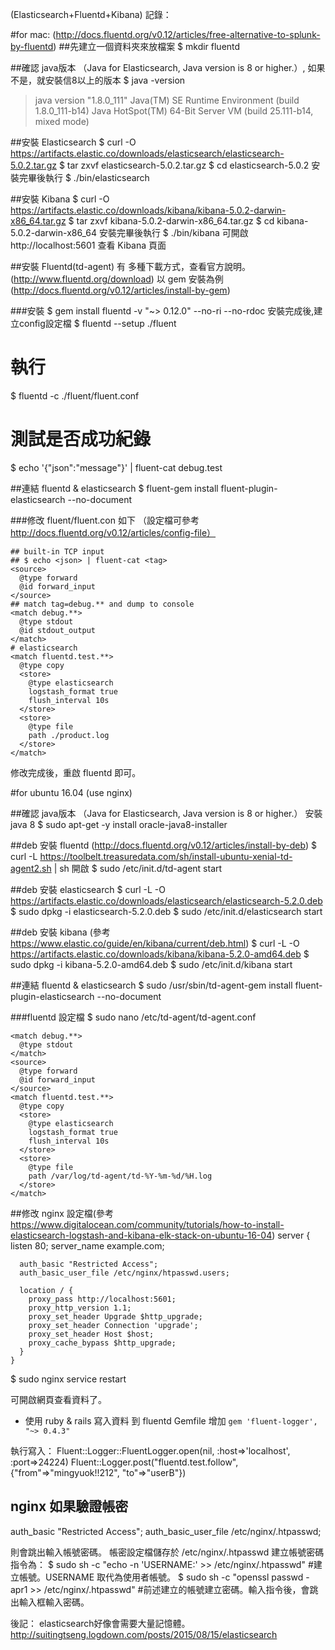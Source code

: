 (Elasticsearch+Fluentd+Kibana) 記錄：

#for mac: (http://docs.fluentd.org/v0.12/articles/free-alternative-to-splunk-by-fluentd)
##先建立一個資料夾來放檔案
$ mkdir fluentd

##確認 java版本 （Java for Elasticsearch, Java version is 8 or higher.）, 如果不是，就安裝信8以上的版本
$ java -version
> java version "1.8.0_111"
> Java(TM) SE Runtime Environment (build 1.8.0_111-b14)
> Java HotSpot(TM) 64-Bit Server VM (build 25.111-b14, mixed mode)

##安裝 Elasticsearch
$ curl -O https://artifacts.elastic.co/downloads/elasticsearch/elasticsearch-5.0.2.tar.gz
$ tar zxvf elasticsearch-5.0.2.tar.gz
$ cd elasticsearch-5.0.2
安裝完畢後執行
$ ./bin/elasticsearch

##安裝 Kibana
$ curl -O https://artifacts.elastic.co/downloads/kibana/kibana-5.0.2-darwin-x86_64.tar.gz
$ tar zxvf kibana-5.0.2-darwin-x86_64.tar.gz
$ cd kibana-5.0.2-darwin-x86_64
安裝完畢後執行
$ ./bin/kibana
可開啟 http://localhost:5601 查看 Kibana 頁面

##安裝 Fluentd(td-agent)
有 多種下載方式，查看官方說明。(http://www.fluentd.org/download)
以 gem 安裝為例 (http://docs.fluentd.org/v0.12/articles/install-by-gem)

###安裝
$ gem install fluentd -v "~> 0.12.0" --no-ri --no-rdoc
安裝完成後,建立config設定檔
$ fluentd --setup ./fluent
# 執行
$ fluentd -c ./fluent/fluent.conf
# 測試是否成功紀錄
$ echo '{"json":"message"}' | fluent-cat debug.test

##連結 fluentd & elasticsearch
$ fluent-gem install fluent-plugin-elasticsearch --no-document

###修改 fluent/fluent.con 如下
（設定檔可參考 http://docs.fluentd.org/v0.12/articles/config-file）

    ## built-in TCP input
    ## $ echo <json> | fluent-cat <tag>
    <source>
      @type forward
      @id forward_input
    </source>
    ## match tag=debug.** and dump to console
    <match debug.**>
      @type stdout
      @id stdout_output
    </match>
    # elasticsearch
    <match fluentd.test.**>
      @type copy
      <store>
        @type elasticsearch
        logstash_format true
        flush_interval 10s
      </store>
      <store>
        @type file
        path ./product.log
      </store>
    </match>

修改完成後，重啟 fluentd 即可。



#for ubuntu 16.04 (use nginx)

##確認 java版本 （Java for Elasticsearch, Java version is 8 or higher.）
安裝 java 8
$ sudo apt-get -y install oracle-java8-installer

##deb 安裝 fluentd (http://docs.fluentd.org/v0.12/articles/install-by-deb)
$ curl -L https://toolbelt.treasuredata.com/sh/install-ubuntu-xenial-td-agent2.sh | sh
開啟
$ sudo /etc/init.d/td-agent start

##deb 安裝 elasticsearch
$ curl -L -O https://artifacts.elastic.co/downloads/elasticsearch/elasticsearch-5.2.0.deb
$ sudo dpkg -i elasticsearch-5.2.0.deb
$ sudo /etc/init.d/elasticsearch start

##deb 安裝 kibana
(參考 https://www.elastic.co/guide/en/kibana/current/deb.html)
$ curl -L -O https://artifacts.elastic.co/downloads/kibana/kibana-5.2.0-amd64.deb
$ sudo dpkg -i kibana-5.2.0-amd64.deb
$ sudo /etc/init.d/kibana start

##連結 fluentd & elasticsearch
$ sudo /usr/sbin/td-agent-gem install fluent-plugin-elasticsearch --no-document

###fluentd 設定檔
$ sudo nano /etc/td-agent/td-agent.conf

    <match debug.**>
      @type stdout
    </match>
    <source>
      @type forward
      @id forward_input
    </source>
    <match fluentd.test.**>
      @type copy
      <store>
        @type elasticsearch
        logstash_format true
        flush_interval 10s
      </store>
      <store>
        @type file
        path /var/log/td-agent/td-%Y-%m-%d/%H.log
      </store>
    </match>

##修改 nginx 設定檔(參考 https://www.digitalocean.com/community/tutorials/how-to-install-elasticsearch-logstash-and-kibana-elk-stack-on-ubuntu-16-04)
    server {
      listen 80;
      server_name example.com;


      auth_basic "Restricted Access";
      auth_basic_user_file /etc/nginx/htpasswd.users;

      location / {
        proxy_pass http://localhost:5601;
        proxy_http_version 1.1;
        proxy_set_header Upgrade $http_upgrade;
        proxy_set_header Connection 'upgrade';
        proxy_set_header Host $host;
        proxy_cache_bypass $http_upgrade;
      }
    }
$ sudo nginx service restart

可開啟網頁查看資料了。


* 使用 ruby & rails 寫入資料 到 fluentd
Gemfile 增加
`gem 'fluent-logger', "~> 0.4.3"`

執行寫入：
    Fluent::Logger::FluentLogger.open(nil, :host=>'localhost', :port=>24224)
    Fluent::Logger.post("fluentd.test.follow", {"from"=>"mingyuok!!212", "to"=>"userB"})


## nginx 如果驗證帳密
auth_basic "Restricted Access";
auth_basic_user_file /etc/nginx/.htpasswd;

則會跳出輸入帳號密碼。
帳密設定檔儲存於 /etc/nginx/.htpasswd
建立帳號密碼指令為：
$ sudo sh -c "echo -n 'USERNAME:' >> /etc/nginx/.htpasswd" #建立帳號。USERNAME 取代為使用者帳號。
$ sudo sh -c "openssl passwd -apr1 >> /etc/nginx/.htpasswd" #前述建立的帳號建立密碼。輸入指令後，會跳出輸入框輸入密碼。



後記：
elasticsearch好像會需要大量記憶體。
http://suitingtseng.logdown.com/posts/2015/08/15/elasticsearch